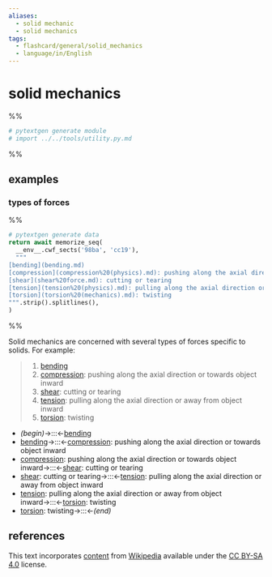 ```yaml
---
aliases:
  - solid mechanic
  - solid mechanics
tags:
  - flashcard/general/solid_mechanics
  - language/in/English
---
```


# solid mechanics

%%

```Python
# pytextgen generate module
# import ../../tools/utility.py.md
```

%%

## examples

### types of forces

%%

```Python
# pytextgen generate data
return await memorize_seq(
  __env__.cwf_sects('98ba', 'cc19'),
  """
[bending](bending.md)
[compression](compression%20(physics).md): pushing along the axial direction or towards object inward
[shear](shear%20force.md): cutting or tearing
[tension](tension%20(physics).md): pulling along the axial direction or away from object inward
[torsion](torsion%20(mechanics).md): twisting
""".strip().splitlines(),
)
```

%%

Solid mechanics are concerned with several types of forces specific to solids. For example:

<!--pytextgen generate section="98ba"--><!-- The following content is generated at 2024-05-13T20:26:41.552835+08:00. Any edits will be overridden! -->

> 1. [bending](bending.md)
> 2. [compression](compression%20(physics).md): pushing along the axial direction or towards object inward
> 3. [shear](shear%20force.md): cutting or tearing
> 4. [tension](tension%20(physics).md): pulling along the axial direction or away from object inward
> 5. [torsion](torsion%20(mechanics).md): twisting

<!--/pytextgen-->

<!--pytextgen generate section="cc19"--><!-- The following content is generated at 2024-05-13T20:26:41.539825+08:00. Any edits will be overridden! -->

- _(begin)_→:::←[bending](bending.md) <!--SR:!2024-07-25,54,310!2024-07-27,55,310-->
- [bending](bending.md)→:::←[compression](compression%20(physics).md): pushing along the axial direction or towards object inward <!--SR:!2024-06-04,16,290!2024-06-29,33,290-->
- [compression](compression%20(physics).md): pushing along the axial direction or towards object inward→:::←[shear](shear%20force.md): cutting or tearing <!--SR:!2024-06-19,23,250!2024-07-20,47,290-->
- [shear](shear%20force.md): cutting or tearing→:::←[tension](tension%20(physics).md): pulling along the axial direction or away from object inward <!--SR:!2024-06-29,31,270!2024-06-30,27,250-->
- [tension](tension%20(physics).md): pulling along the axial direction or away from object inward→:::←[torsion](torsion%20(mechanics).md): twisting <!--SR:!2024-06-17,24,270!2024-06-05,17,290-->
- [torsion](torsion%20(mechanics).md): twisting→:::←_(end)_ <!--SR:!2024-07-22,51,310!2024-07-09,42,290-->

<!--/pytextgen-->

## references

This text incorporates [content](https://en.wikipedia.org/wiki/solid_mechanics) from [Wikipedia](Wikipedia.md) available under the [CC BY-SA 4.0](https://creativecommons.org/licenses/by-sa/4.0/) license.
